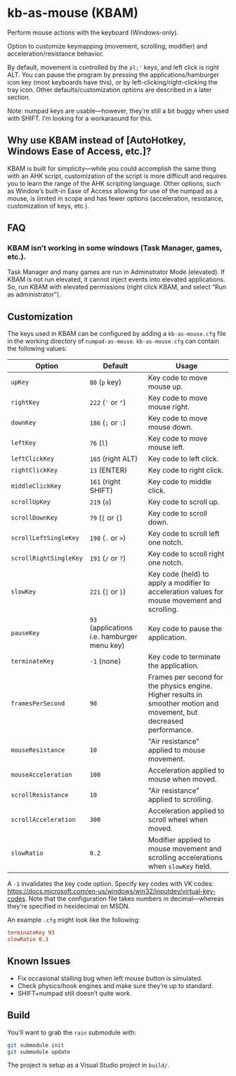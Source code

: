 # kb-as-mouse (KBAM)

Perform mouse actions with the keyboard (Windows-only).

Option to customize keymapping (movement, scrolling, modifier) and acceleration/resistance behavior.

By default, movement is controlled by the `pl;'` keys, and left click is right ALT. You can pause the program by pressing the applications/hamburger icon key (most keyboards have this), or by left-clicking/right-clicking the tray icon. Other defaults/customization options are described in a later section.

Note: numpad keys are usable—however, they’re still a bit buggy when used with SHIFT. I’m looking for a workaraound for this.

## Why use KBAM instead of [AutoHotkey, Windows Ease of Access, etc.]?

KBAM is built for simplicity—while you could accomplish the same thing with an AHK script, customization of the script is more difficult and requires you to learn the range of the AHK scripting language. Other options, such as Window’s built-in Ease of Access allowing for use of the numpad as a mouse, is limited in scope and has fewer options (acceleration, resistance, customization of keys, etc.).

## FAQ

### KBAM isn’t working in some windows (Task Manager, games, etc.).

Task Manager and many games are run in Adminstrator Mode (elevated). If KBAM is not run elevated, it cannot inject events into elevated applications. So, run KBAM with elevated permissions (right click KBAM, and select “Run as administrator”).

## Customization

The keys used in KBAM can be configured by adding a `kb-as-mouse.cfg` file in the working directory of `numpad-as-mouse`. `kb-as-mouse.cfg` can contain the following values:

Option|Default|Usage
-|-|-
`upKey`|`80` (`p` key)|Key code to move mouse up.
`rightKey`|`222` (`'` or `"`)|Key code to move mouse right.
`downKey`|`186` (`;` or `:`)|Key code to move mouse down.
`leftKey`|`76` (`l`)|Key code to move mouse left.
`leftClickKey`|`165` (right ALT)|Key code to left click.
`rightClickKey`|`13` (ENTER)|Key code to right click.
`middleClickKey`|`161` (right SHIFT)|Key code to middle click.
`scrollUpKey`|`219` (`o`)|Key code to scroll up.
`scrollDownKey`|`79` (`[` or `{`)|Key code to scroll down.
`scrollLeftSingleKey`|`190` (`.` or `>`)|Key code to scroll left one notch.
`scrollRightSingleKey`|`191` (`/` or `?`)|Key code to scroll right one notch.
`slowKey`|`221` (`]` or `}`)|Key code (held) to apply a modifier to acceleration values for mouse movement and scrolling.
`pauseKey`|`93` (applications i.e. hamburger menu key)|Key code to pause the application.
`terminateKey`|`-1` (none)|Key code to terminate the application.
`framesPerSecond`|`90`|Frames per second for the physics engine. Higher results in smoother motion and movement, but decreased performance.
`mouseResistance`|`10`|"Air resistance" applied to mouse movement.
`mouseAcceleration`|`100`|Acceleration applied to mouse when moved.
`scrollResistance`|`10`|"Air resistance" applied to scrolling.
`scrollAcceleration`|`300`|Acceleration applied to scroll wheel when moved.
`slowRatio`|`0.2`|Modifier applied to mouse movement and scrolling accelerations when `slowKey` held.

A `-1` invalidates the key code option. Specify key codes with VK codes: <https://docs.microsoft.com/en-us/windows/win32/inputdev/virtual-key-codes>. Note that the configuration file takes numbers in decimal—whereas they’re specified in hexidecimal on MSDN.

An example `.cfg` might look like the following:

```cfg
terminateKey 93
slowRatio 0.3
```

## Known Issues

* Fix occasional stalling bug when left mouse button is simulated.
* Check physics/hook engines and make sure they’re up to standard.
* SHIFT+numpad still doesn’t quite work.

## Build

You'll want to grab the `rain` submodule with:

```bash
git submodule init
git submodule update
```

The project is setup as a Visual Studio project in `build/`.
